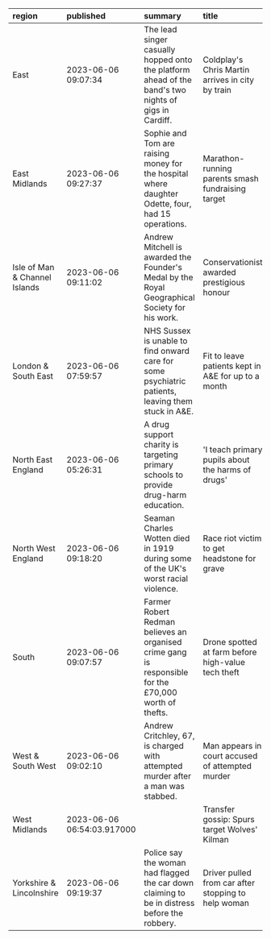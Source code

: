 | region                        | published                  | summary                                                                                               | title                                               | url                                      |   summary_compound_score |   title_compound_score |   summary_minus_title |
|:------------------------------|:---------------------------|:------------------------------------------------------------------------------------------------------|:----------------------------------------------------|:-----------------------------------------|-------------------------:|-----------------------:|----------------------:|
| East                          | 2023-06-06 09:07:34        | The lead singer casually hopped onto the platform ahead of the band's two nights of gigs in Cardiff.  | Coldplay's Chris Martin arrives in city by train    | /news/uk-wales-65807561                  |                   0.1779 |                 0      |               -0.1779 |
| East Midlands                 | 2023-06-06 09:27:37        | Sophie and Tom are raising money for the hospital where daughter Odette, four, had 15 operations.     | Marathon-running parents smash fundraising target   | /news/uk-england-leicestershire-65810539 |                   0      |                 0      |                0      |
| Isle of Man & Channel Islands | 2023-06-06 09:11:02        | Andrew Mitchell is awarded the Founder's Medal by the Royal Geographical Society for his work.        | Conservationist awarded prestigious honour          | /news/world-europe-jersey-65811014       |                   0.7003 |                 0.7506 |                0.0503 |
| London & South East           | 2023-06-06 07:59:57        | NHS Sussex is unable to find onward care for some psychiatric patients, leaving them stuck in A&E.    | Fit to leave patients kept in A&E for up to a month | /news/uk-england-sussex-65810426         |                   0.296  |                 0.3182 |                0.0222 |
| North East England            | 2023-06-06 05:26:31        | A drug support charity is targeting primary schools to provide drug-harm education.                   | 'I teach primary pupils about the harms of drugs'   | /news/uk-england-tees-65767765           |                   0.6705 |                -0.4939 |               -1.1644 |
| North West England            | 2023-06-06 09:18:20        | Seaman Charles Wotten died in 1919 during some of the UK's worst racial violence.                     | Race riot victim to get headstone for grave         | /news/uk-england-merseyside-65813499     |                  -0.9153 |                -0.8074 |                0.1079 |
| South                         | 2023-06-06 09:07:57        | Farmer Robert Redman believes an organised crime gang is responsible for the £70,000 worth of thefts. | Drone spotted at farm before high-value tech theft  | /news/uk-england-oxfordshire-65811644    |                  -0.0772 |                 0      |                0.0772 |
| West & South West             | 2023-06-06 09:02:10        | Andrew Critchley, 67, is charged with attempted murder after a man was stabbed.                       | Man appears in court accused of attempted murder    | /news/uk-england-somerset-65786214       |                  -0.8555 |                -0.7845 |                0.071  |
| West Midlands                 | 2023-06-06 06:54:03.917000 |                                                                                                       | Transfer gossip: Spurs target Wolves' Kilman        | /sport/articles/c3g7wp1ndy2o             |                   0      |                -0.1779 |               -0.1779 |
| Yorkshire & Lincolnshire      | 2023-06-06 09:19:37        | Police say the woman had flagged the car down claiming to be in distress before the robbery.          | Driver pulled from car after stopping to help woman | /news/uk-england-leeds-65819343          |                  -0.5267 |                 0.2732 |                0.7999 |